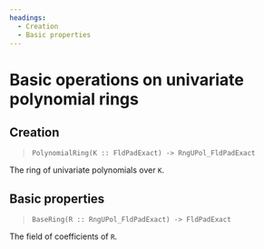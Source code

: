 ```yaml
---
headings:
  - Creation
  - Basic properties
---
```


# Basic operations on univariate polynomial rings

## Creation

> `PolynomialRing(K :: FldPadExact) -> RngUPol_FldPadExact`

The ring of univariate polynomials over `K`.

## Basic properties

> `BaseRing(R :: RngUPol_FldPadExact) -> FldPadExact`

The field of coefficients of `R`.

